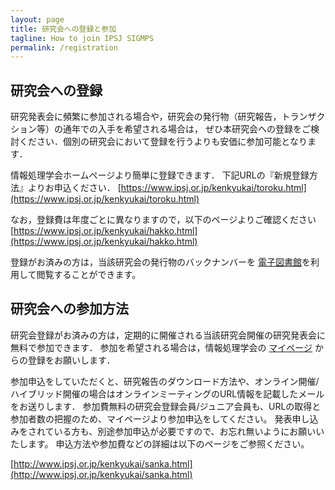 ```yaml
---
layout: page
title: 研究会への登録と参加
tagline: How to join IPSJ SIGMPS
permalink: /registration
---
```


## 研究会への登録

研究発表会に頻繁に参加される場合や，研究会の発行物（研究報告，トランザクション等）の通年での入手を希望される場合は，
ぜひ本研究会への登録をご検討ください．個別の研究会において登録を行うよりも安価に参加可能となります．

情報処理学会ホームページより簡単に登録できます．
下記URLの『新規登録方法』よりお申込ください．
[https://www.ipsj.or.jp/kenkyukai/toroku.html](https://www.ipsj.or.jp/kenkyukai/toroku.html)

なお，登録費は年度ごとに異なりますので，以下のページよりご確認ください
[https://www.ipsj.or.jp/kenkyukai/hakko.html](https://www.ipsj.or.jp/kenkyukai/hakko.html)

登録がお済みの方は，当該研究会の発行物のバックナンバーを [電子図書館](https://www.ipsj.or.jp/e-library/digital_library.html)を利用して閲覧することができます。

## 研究会への参加方法

研究会登録がお済みの方は，定期的に開催される当該研究会開催の研究発表会に無料で参加できます．
参加を希望される場合は，情報処理学会の [マイページ](https://www.ipsj.or.jp/mypage.html) からの登録をお願いします．

参加申込をしていただくと、研究報告のダウンロード方法や、オンライン開催/ハイブリッド開催の場合はオンラインミーティングのURL情報を記載したメールをお送りします．
参加費無料の研究会登録会員/ジュニア会員も、URLの取得と参加者数の把握のため、マイページより参加申込をしてください。
発表申し込みをされている方も、別途参加申込が必要ですので、お忘れ無いようにお願いいたします。
申込方法や参加費などの詳細は以下のページをご参照ください。

[http://www.ipsj.or.jp/kenkyukai/sanka.html](http://www.ipsj.or.jp/kenkyukai/sanka.html)
